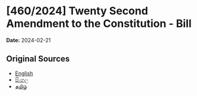 # [460/2024] Twenty Second Amendment to the Constitution - Bill

**Date:** 2024-02-21

## Original Sources

- [English](https://documents.gov.lk/view/bills/2024/2/460-2024_E.pdf)
- [සිංහල](https://documents.gov.lk/view/bills/2024/2/460-2024_S.pdf)
- [தமிழ்](https://documents.gov.lk/view/bills/2024/2/460-2024_T.pdf)
